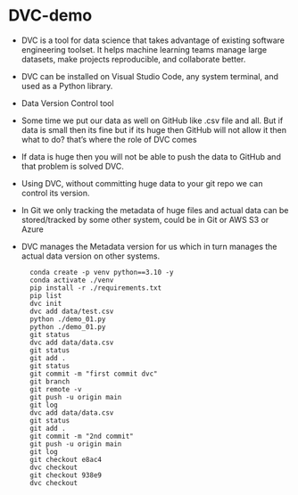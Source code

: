 # DVC-demo

- DVC is a tool for data science that takes advantage of existing software engineering toolset. It helps machine learning teams manage large datasets, make projects reproducible, and collaborate better.

- DVC can be installed on Visual Studio Code, any system terminal, and used as a Python library.

- Data Version Control tool
- Some time we put our data as well on GitHub like .csv file and all. But if data is small then its fine but if its huge then GitHub will not allow it then what to do? that’s where the role of DVC comes
- If data is huge then you will not be able to push the data to GitHub and that problem is solved DVC.
- Using DVC, without committing huge data to your git repo we can control its version.
- In Git we only tracking the metadata of huge files and actual data can be stored/tracked by some other system, could be in Git or AWS S3 or Azure
- DVC manages the Metadata version for us which in turn manages the actual data version on other systems.

        conda create -p venv python==3.10 -y
        conda activate ./venv
        pip install -r ./requirements.txt
        pip list
        dvc init
        dvc add data/test.csv
        python ./demo_01.py
        python ./demo_01.py
        git status
        dvc add data/data.csv
        git status
        git add .
        git status
        git commit -m "first commit dvc"
        git branch
        git remote -v
        git push -u origin main
        git log
        dvc add data/data.csv
        git status
        git add .
        git commit -m "2nd commit"
        git push -u origin main
        git log
        git checkout e8ac4
        dvc checkout
        git checkout 938e9
        dvc checkout

